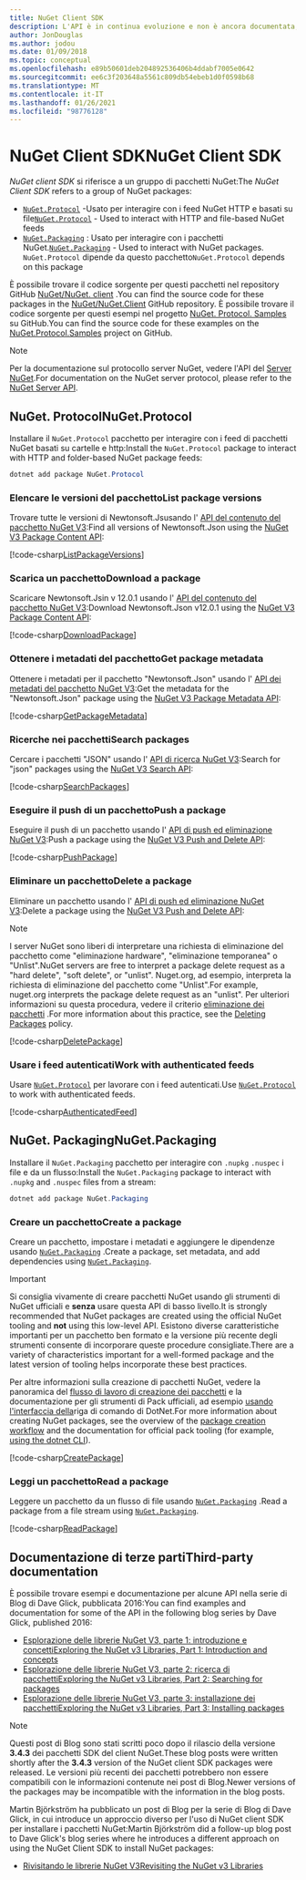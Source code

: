 ```yaml
---
title: NuGet Client SDK
description: L'API è in continua evoluzione e non è ancora documentata, ma gli esempi sono disponibili nel Blog di Dave Glick.
author: JonDouglas
ms.author: jodou
ms.date: 01/09/2018
ms.topic: conceptual
ms.openlocfilehash: e89b50601deb204892536406b4ddabf7005e0642
ms.sourcegitcommit: ee6c3f203648a5561c809db54ebeb1d0f0598b68
ms.translationtype: MT
ms.contentlocale: it-IT
ms.lasthandoff: 01/26/2021
ms.locfileid: "98776128"
---
```

# <a name="nuget-client-sdk"></a><span data-ttu-id="3e608-103">NuGet Client SDK</span><span class="sxs-lookup"><span data-stu-id="3e608-103">NuGet Client SDK</span></span>

<span data-ttu-id="3e608-104">*NuGet client SDK* si riferisce a un gruppo di pacchetti NuGet:</span><span class="sxs-lookup"><span data-stu-id="3e608-104">The *NuGet Client SDK* refers to a group of NuGet packages:</span></span>

* <span data-ttu-id="3e608-105">[`NuGet.Protocol`](https://www.nuget.org/packages/NuGet.Protocol) -Usato per interagire con i feed NuGet HTTP e basati su file</span><span class="sxs-lookup"><span data-stu-id="3e608-105">[`NuGet.Protocol`](https://www.nuget.org/packages/NuGet.Protocol) - Used to interact with HTTP and file-based NuGet feeds</span></span>
* <span data-ttu-id="3e608-106">[`NuGet.Packaging`](https://www.nuget.org/packages/NuGet.Packaging) : Usato per interagire con i pacchetti NuGet.</span><span class="sxs-lookup"><span data-stu-id="3e608-106">[`NuGet.Packaging`](https://www.nuget.org/packages/NuGet.Packaging) - Used to interact with NuGet packages.</span></span> <span data-ttu-id="3e608-107">`NuGet.Protocol` dipende da questo pacchetto</span><span class="sxs-lookup"><span data-stu-id="3e608-107">`NuGet.Protocol` depends on this package</span></span>

<span data-ttu-id="3e608-108">È possibile trovare il codice sorgente per questi pacchetti nel repository GitHub [NuGet/NuGet. client](https://github.com/NuGet/NuGet.Client) .</span><span class="sxs-lookup"><span data-stu-id="3e608-108">You can find the source code for these packages in the [NuGet/NuGet.Client](https://github.com/NuGet/NuGet.Client) GitHub repository.</span></span>
<span data-ttu-id="3e608-109">È possibile trovare il codice sorgente per questi esempi nel progetto [NuGet. Protocol. Samples](https://github.com/NuGet/Samples/tree/master/NuGetProtocolSamples) su GitHub.</span><span class="sxs-lookup"><span data-stu-id="3e608-109">You can find the source code for these examples on the [NuGet.Protocol.Samples](https://github.com/NuGet/Samples/tree/master/NuGetProtocolSamples) project on GitHub.</span></span>

> [!Note]
> <span data-ttu-id="3e608-110">Per la documentazione sul protocollo server NuGet, vedere l'API del [Server NuGet](~/api/overview.md).</span><span class="sxs-lookup"><span data-stu-id="3e608-110">For documentation on the NuGet server protocol, please refer to the [NuGet Server API](~/api/overview.md).</span></span>

## <a name="nugetprotocol"></a><span data-ttu-id="3e608-111">NuGet. Protocol</span><span class="sxs-lookup"><span data-stu-id="3e608-111">NuGet.Protocol</span></span>

<span data-ttu-id="3e608-112">Installare il `NuGet.Protocol` pacchetto per interagire con i feed di pacchetti NuGet basati su cartelle e http:</span><span class="sxs-lookup"><span data-stu-id="3e608-112">Install the `NuGet.Protocol` package to interact with HTTP and folder-based NuGet package feeds:</span></span>

```ps1
dotnet add package NuGet.Protocol
```

### <a name="list-package-versions"></a><span data-ttu-id="3e608-113">Elencare le versioni del pacchetto</span><span class="sxs-lookup"><span data-stu-id="3e608-113">List package versions</span></span>

<span data-ttu-id="3e608-114">Trovare tutte le versioni di Newtonsoft.Jsusando l' [API del contenuto del pacchetto NuGet V3](../api/package-base-address-resource.md#enumerate-package-versions):</span><span class="sxs-lookup"><span data-stu-id="3e608-114">Find all versions of Newtonsoft.Json using the [NuGet V3 Package Content API](../api/package-base-address-resource.md#enumerate-package-versions):</span></span>

[!code-csharp[ListPackageVersions](~/../nuget-samples/NuGetProtocolSamples/Program.cs?name=ListPackageVersions)]

### <a name="download-a-package"></a><span data-ttu-id="3e608-115">Scarica un pacchetto</span><span class="sxs-lookup"><span data-stu-id="3e608-115">Download a package</span></span>

<span data-ttu-id="3e608-116">Scaricare Newtonsoft.Jsin v 12.0.1 usando l' [API del contenuto del pacchetto NuGet V3](../api/package-base-address-resource.md):</span><span class="sxs-lookup"><span data-stu-id="3e608-116">Download Newtonsoft.Json v12.0.1 using the [NuGet V3 Package Content API](../api/package-base-address-resource.md):</span></span>

[!code-csharp[DownloadPackage](~/../nuget-samples/NuGetProtocolSamples/Program.cs?name=DownloadPackage)]

### <a name="get-package-metadata"></a><span data-ttu-id="3e608-117">Ottenere i metadati del pacchetto</span><span class="sxs-lookup"><span data-stu-id="3e608-117">Get package metadata</span></span>

<span data-ttu-id="3e608-118">Ottenere i metadati per il pacchetto "Newtonsoft.Json" usando l' [API dei metadati del pacchetto NuGet V3](../api/registration-base-url-resource.md):</span><span class="sxs-lookup"><span data-stu-id="3e608-118">Get the metadata for the "Newtonsoft.Json" package using the [NuGet V3 Package Metadata API](../api/registration-base-url-resource.md):</span></span>

[!code-csharp[GetPackageMetadata](~/../nuget-samples/NuGetProtocolSamples/Program.cs?name=GetPackageMetadata)]

### <a name="search-packages"></a><span data-ttu-id="3e608-119">Ricerche nei pacchetti</span><span class="sxs-lookup"><span data-stu-id="3e608-119">Search packages</span></span>

<span data-ttu-id="3e608-120">Cercare i pacchetti "JSON" usando l' [API di ricerca NuGet V3](../api/search-query-service-resource.md):</span><span class="sxs-lookup"><span data-stu-id="3e608-120">Search for "json" packages using the [NuGet V3 Search API](../api/search-query-service-resource.md):</span></span>

[!code-csharp[SearchPackages](~/../nuget-samples/NuGetProtocolSamples/Program.cs?name=SearchPackages)]

### <a name="push-a-package"></a><span data-ttu-id="3e608-121">Eseguire il push di un pacchetto</span><span class="sxs-lookup"><span data-stu-id="3e608-121">Push a package</span></span>

<span data-ttu-id="3e608-122">Eseguire il push di un pacchetto usando l' [API di push ed eliminazione NuGet V3](../api/package-publish-resource.md):</span><span class="sxs-lookup"><span data-stu-id="3e608-122">Push a package using the [NuGet V3 Push and Delete API](../api/package-publish-resource.md):</span></span>

[!code-csharp[PushPackage](~/../nuget-samples/NuGetProtocolSamples/Program.cs?name=PushPackage)]

### <a name="delete-a-package"></a><span data-ttu-id="3e608-123">Eliminare un pacchetto</span><span class="sxs-lookup"><span data-stu-id="3e608-123">Delete a package</span></span>

<span data-ttu-id="3e608-124">Eliminare un pacchetto usando l' [API di push ed eliminazione NuGet V3](../api/package-publish-resource.md):</span><span class="sxs-lookup"><span data-stu-id="3e608-124">Delete a package using the [NuGet V3 Push and Delete API](../api/package-publish-resource.md):</span></span>

> [!Note]
> <span data-ttu-id="3e608-125">I server NuGet sono liberi di interpretare una richiesta di eliminazione del pacchetto come "eliminazione hardware", "eliminazione temporanea" o "Unlist".</span><span class="sxs-lookup"><span data-stu-id="3e608-125">NuGet servers are free to interpret a package delete request as a "hard delete", "soft delete", or "unlist".</span></span>
> <span data-ttu-id="3e608-126">Nuget.org, ad esempio, interpreta la richiesta di eliminazione del pacchetto come "Unlist".</span><span class="sxs-lookup"><span data-stu-id="3e608-126">For example, nuget.org interprets the package delete request as an "unlist".</span></span> <span data-ttu-id="3e608-127">Per ulteriori informazioni su questa procedura, vedere il criterio [eliminazione dei pacchetti](../nuget-org/policies/deleting-packages.md) .</span><span class="sxs-lookup"><span data-stu-id="3e608-127">For more information about this practice, see the [Deleting Packages](../nuget-org/policies/deleting-packages.md) policy.</span></span>

[!code-csharp[DeletePackage](~/../nuget-samples/NuGetProtocolSamples/Program.cs?name=DeletePackage)]

### <a name="work-with-authenticated-feeds"></a><span data-ttu-id="3e608-128">Usare i feed autenticati</span><span class="sxs-lookup"><span data-stu-id="3e608-128">Work with authenticated feeds</span></span>

<span data-ttu-id="3e608-129">Usare [`NuGet.Protocol`](https://www.nuget.org/packages/NuGet.Protocol) per lavorare con i feed autenticati.</span><span class="sxs-lookup"><span data-stu-id="3e608-129">Use [`NuGet.Protocol`](https://www.nuget.org/packages/NuGet.Protocol) to work with authenticated feeds.</span></span>

[!code-csharp[AuthenticatedFeed](~/../nuget-samples/NuGetProtocolSamples/Program.cs?name=AuthenticatedFeed)]

## <a name="nugetpackaging"></a><span data-ttu-id="3e608-130">NuGet. Packaging</span><span class="sxs-lookup"><span data-stu-id="3e608-130">NuGet.Packaging</span></span>

<span data-ttu-id="3e608-131">Installare il `NuGet.Packaging` pacchetto per interagire con `.nupkg` `.nuspec` i file e da un flusso:</span><span class="sxs-lookup"><span data-stu-id="3e608-131">Install the `NuGet.Packaging` package to interact with `.nupkg` and `.nuspec` files from a stream:</span></span>

```ps1
dotnet add package NuGet.Packaging
```

### <a name="create-a-package"></a><span data-ttu-id="3e608-132">Creare un pacchetto</span><span class="sxs-lookup"><span data-stu-id="3e608-132">Create a package</span></span>

<span data-ttu-id="3e608-133">Creare un pacchetto, impostare i metadati e aggiungere le dipendenze usando [`NuGet.Packaging`](https://www.nuget.org/packages/NuGet.Packaging) .</span><span class="sxs-lookup"><span data-stu-id="3e608-133">Create a package, set metadata, and add dependencies using [`NuGet.Packaging`](https://www.nuget.org/packages/NuGet.Packaging).</span></span>

> [!IMPORTANT]
> <span data-ttu-id="3e608-134">Si consiglia vivamente di creare pacchetti NuGet usando gli strumenti di NuGet ufficiali e **senza** usare questa API di basso livello.</span><span class="sxs-lookup"><span data-stu-id="3e608-134">It is strongly recommended that NuGet packages are created using the official NuGet tooling and **not** using this low-level API.</span></span> <span data-ttu-id="3e608-135">Esistono diverse caratteristiche importanti per un pacchetto ben formato e la versione più recente degli strumenti consente di incorporare queste procedure consigliate.</span><span class="sxs-lookup"><span data-stu-id="3e608-135">There are a variety of characteristics important for a well-formed package and the latest version of tooling helps incorporate these best practices.</span></span>
> 
> <span data-ttu-id="3e608-136">Per altre informazioni sulla creazione di pacchetti NuGet, vedere la panoramica del [flusso di lavoro di creazione dei pacchetti](../create-packages/overview-and-workflow.md) e la documentazione per gli strumenti di Pack ufficiali, ad esempio [usando l'interfaccia della](../create-packages/creating-a-package-dotnet-cli.md)riga di comando di DotNet.</span><span class="sxs-lookup"><span data-stu-id="3e608-136">For more information about creating NuGet packages, see the overview of the [package creation workflow](../create-packages/overview-and-workflow.md) and the documentation for official pack tooling (for example, [using the dotnet CLI](../create-packages/creating-a-package-dotnet-cli.md)).</span></span>

[!code-csharp[CreatePackage](~/../nuget-samples/NuGetProtocolSamples/Program.cs?name=CreatePackage)]

### <a name="read-a-package"></a><span data-ttu-id="3e608-137">Leggi un pacchetto</span><span class="sxs-lookup"><span data-stu-id="3e608-137">Read a package</span></span>

<span data-ttu-id="3e608-138">Leggere un pacchetto da un flusso di file usando [`NuGet.Packaging`](https://www.nuget.org/packages/NuGet.Packaging) .</span><span class="sxs-lookup"><span data-stu-id="3e608-138">Read a package from a file stream using [`NuGet.Packaging`](https://www.nuget.org/packages/NuGet.Packaging).</span></span>

[!code-csharp[ReadPackage](~/../nuget-samples/NuGetProtocolSamples/Program.cs?name=ReadPackage)]

## <a name="third-party-documentation"></a><span data-ttu-id="3e608-139">Documentazione di terze parti</span><span class="sxs-lookup"><span data-stu-id="3e608-139">Third-party documentation</span></span>

<span data-ttu-id="3e608-140">È possibile trovare esempi e documentazione per alcune API nella serie di Blog di Dave Glick, pubblicata 2016:</span><span class="sxs-lookup"><span data-stu-id="3e608-140">You can find examples and documentation for some of the API in the following blog series by Dave Glick, published 2016:</span></span>

- [<span data-ttu-id="3e608-141">Esplorazione delle librerie NuGet V3, parte 1: introduzione e concetti</span><span class="sxs-lookup"><span data-stu-id="3e608-141">Exploring the NuGet v3 Libraries, Part 1: Introduction and concepts</span></span>](http://daveaglick.com/posts/exploring-the-nuget-v3-libraries-part-1)
- [<span data-ttu-id="3e608-142">Esplorazione delle librerie NuGet V3, parte 2: ricerca di pacchetti</span><span class="sxs-lookup"><span data-stu-id="3e608-142">Exploring the NuGet v3 Libraries, Part 2: Searching for packages</span></span>](http://daveaglick.com/posts/exploring-the-nuget-v3-libraries-part-2)
- [<span data-ttu-id="3e608-143">Esplorazione delle librerie NuGet V3, parte 3: installazione dei pacchetti</span><span class="sxs-lookup"><span data-stu-id="3e608-143">Exploring the NuGet v3 Libraries, Part 3: Installing packages</span></span>](http://daveaglick.com/posts/exploring-the-nuget-v3-libraries-part-3)

> [!Note]
> <span data-ttu-id="3e608-144">Questi post di Blog sono stati scritti poco dopo il rilascio della versione **3.4.3** dei pacchetti SDK del client NuGet.</span><span class="sxs-lookup"><span data-stu-id="3e608-144">These blog posts were written shortly after the **3.4.3** version of the NuGet client SDK packages were released.</span></span>
> <span data-ttu-id="3e608-145">Le versioni più recenti dei pacchetti potrebbero non essere compatibili con le informazioni contenute nei post di Blog.</span><span class="sxs-lookup"><span data-stu-id="3e608-145">Newer versions of the packages may be incompatible with the information in the blog posts.</span></span>

<span data-ttu-id="3e608-146">Martin Björkström ha pubblicato un post di Blog per la serie di Blog di Dave Glick, in cui introduce un approccio diverso per l'uso di NuGet client SDK per installare i pacchetti NuGet:</span><span class="sxs-lookup"><span data-stu-id="3e608-146">Martin Björkström did a follow-up blog post to Dave Glick's blog series where he introduces a different approach on using the NuGet Client SDK to install NuGet packages:</span></span>

- [<span data-ttu-id="3e608-147">Rivisitando le librerie NuGet V3</span><span class="sxs-lookup"><span data-stu-id="3e608-147">Revisiting the NuGet v3 Libraries</span></span>](https://martinbjorkstrom.com/posts/2018-09-19-revisiting-nuget-client-libraries)
